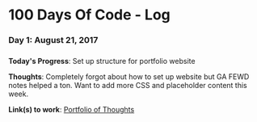 # 100 Days Of Code - Log

### Day 1: August 21, 2017 
#####

**Today's Progress**: Set up structure for portfolio website

**Thoughts**: Completely forgot about how to set up website but GA FEWD notes helped a ton. Want to add more CSS and placeholder content this week. 

**Link(s) to work**: [Portfolio of Thoughts](file:///Users/lavenka/Documents/Personal/Code/personal%20website/main.html)
